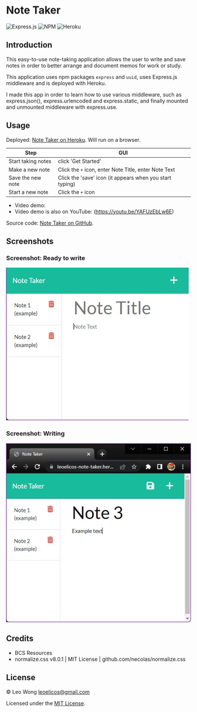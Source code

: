 # Note Taker

![Express.js](https://img.shields.io/badge/express.js-%23404d59.svg?style=for-the-badge&logo=express&logoColor=%2361DAFB) ![NPM](https://img.shields.io/badge/NPM-%23000000.svg?style=for-the-badge&logo=npm&logoColor=white) ![Heroku](https://img.shields.io/badge/heroku-%23430098.svg?style=for-the-badge&logo=heroku&logoColor=white)

## Introduction

This easy-to-use note-taking application allows the user to write and save notes in order to better arrange and document memos for work or study.

This application uses npm packages `express` and `uuid`, uses Express.js middleware and is deployed with Heroku.

I made this app in order to learn how to use various middleware, such as express.json(), express.urlencoded and express.static, and finally mounted and unmounted middleware with express.use.

## Usage

Deployed: [Note Taker on Heroku](https://leoelicos-note-taker.herokuapp.com/). Will run on a browser.

| Step               | GUI                                                      |
| ------------------ | -------------------------------------------------------- |
| Start taking notes | click 'Get Started'                                      |
| Make a new note    | Click the `+` icon, enter Note Title, enter Note Text    |
| Save the new note  | Click the 'save' icon (it appears when you start typing) |
| Start a new note   | Click the `+` icon                                       |

-  Video demo:
-  Video demo is also on YouTube: (https://youtu.be/YAFUzEbLw6E)

Source code: [Note Taker on GitHub](https://github.com/leoelicos/bcs-11-note-taker).

## Screenshots

### Screenshot: Ready to write

![Ready to write](./demo1.jpg)

### Screenshot: Writing

![Writing](./demo2.jpg)

## Credits

-  BCS Resources
-  normalize.css v8.0.1 | MIT License | github.com/necolas/normalize.css

## License

&copy; Leo Wong <leoelicos@gmail.com>

Licensed under the [MIT License](./LICENSE).
